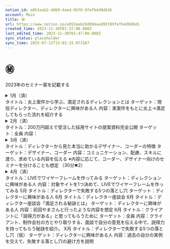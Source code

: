 ```yaml
---
notion_id: e053aab2-dd69-4aed-95f8-9fefb4d9d645
account: Main
title: ㊙️
url: https://www.notion.so/e053aab2dd694aed95f89fefb4d9d645
created_time: 2023-11-30T01:37:00.000Z
last_edited_time: 2023-11-30T01:47:00.000Z
sync_status: placeholder
sync_time: 2025-07-12T15:01:15.073167
---
```

# ㊙️

2023年のセミナー案を記載する
<details>
<summary>1月（済）</summary>
</details>
  タイトル：炎上案件から学ぶ、満足されるディレクションとは
  ターゲット：現役ディレクター、ディレクターに興味がある人
  内容：実案件をもとに炎上→満足してもらった流れを紹介する
<details>
<summary>2月（済）</summary>
</details>
  タイトル：200万円超えで受注した採用サイトの提案資料完全公開
  ターゲット：全員
  内容：
<details>
<summary>3月（済）</summary>
</details>
  タイトル：ディレクターから見た本当に助かるデザイナー、コーダーの特徴
  ターゲット：デザイナー、コーダー
  内容：コミュニケーション、配慮、スキルに渡り、求めている内容を伝える
  ※内容に応じて、コーダー、デザイナー向けのセミナーを分けることも想定
  （30分✖︎2）
<details>
<summary>4月（済）</summary>
</details>
  タイトル：LIVEでワイヤーフレームを作ってみる
  ターゲット：ディレクションに興味がある人
  内容：対象サイトを1つ決めて、LIVEでワイヤーフレームを作ってみる
5月
  タイトル：ディレクターで失敗する5つの落とし穴
  ターゲット：ディレクターに興味がある人
6月
  タイトル：ディレクター座談会
6月
  タイトル：ディレクター座談会「満足される秘訣とは」
  ターゲット：ディレクターに興味がある人
  内容：前回やまさんと行ったような内容を想定
6月
  タイトル：クライアントに「説得力がある」と思ってもらうために
  ターゲット：全員
  内容：クライアント、制作会社の方とやり取りする、面談で自分の意見を伝える中で、説得力を持ってもらう秘訣を紹介。
X月
  タイトル：ディレクターで失敗する5つの落とし穴（仮）
  ターゲット：ディレクターに興味がある人
  内容：過去の自分の実例を交えて、失敗する落とし穴の避け方を説明